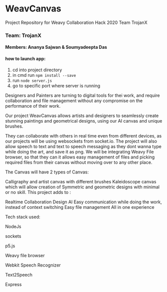 # WeavCanvas
Project Repository for Weavy Collaboration Hack 2020 Team TrojanX

### Team: TrojanX
#### Members: Ananya Sajwan & Soumyadeepta Das

#### how to launch app:
1) cd into project directory
2) in cmd run `npm install --save`
3) run `node server.js`
4) go to specific port where server is running


Designers and Painters are turning to digital tools for thei work, and require collaboration and file management without any compromise on the performance of their work.

Our project WeavCanvas allows artists and designers to seamlessly create stunning paintings and geometrical designs, using our AI canvas and unique brushes.

They can collaborate with others in real time even from different devices, as our projects will be using websockets from socket.io. The project will also allow speech to text and text to speech messaging as they dont wanna type while doing the art, and save it as png. We will be integrating Weavy File browser, so that they can it allows easy management of files and picking required files from their canvas without moving over to any other place.

The Canvas will have 2 types of Canvas:

Calligraphy and artist canvas with different brushes
Kaleidoscope canvas which will allow creation of Symmetric and geometric designs with minimal or no skill.
This project adds to :

Realtime Collaboration
Design AI
Easy communication while doing the work, instead of context switching
Easy file management
All in one experience


Tech stack used:

NodeJs

sockets

p5.js

Weavy file browser

Webkit Speech Recognizer

Text2Speech

Express
